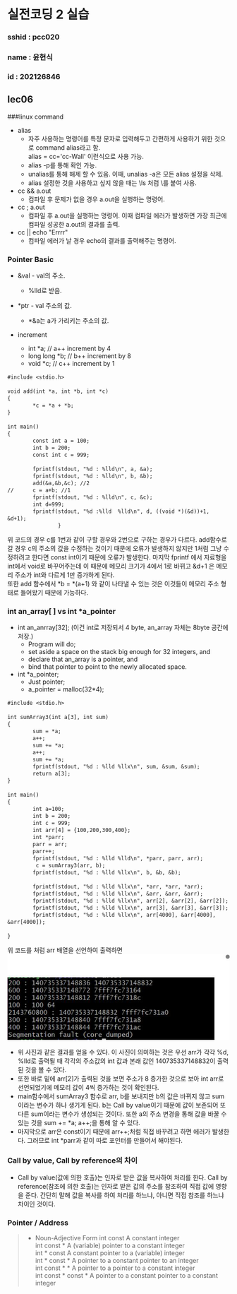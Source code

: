 # 실전코딩 2 실습

### sshid : pcc020
### name : 윤현식
### id : 202126846

## lec06
###linux command
* alias
    * 자주 사용하는 명령어를 특정 문자로 입력해두고 간편하게 사용하기 위한 것으로 command alias라고 함. <br>
    alias = cc='cc-Wall' 이런식으로 사용 가능.
    * alias -p를 통해 확인 가능.
    * unalias를 통해 해제 할 수 있음. 이때, unalias -a은 모든 alias 설정을 삭제.
    * alias 설정한 것을 사용하고 싶지 않을 때는 \ls 처럼 \를 붙여 사용.
* cc && a.out
    * 컴파일 후 문제가 없을 경우 a.out을 실행하는 명령어.
* cc ; a.out
    * 컴파일 후 a.out을 실행하는 명령어. 이때 컴파일 에러가 발생하면 가장 최근에 컴파일 성공한 a.out의 결과를 출력. 
* cc || echo "Errrr"
    * 컴파일 에러가 날 경우 echo의 결과를 출력해주는 명령어.

### Pointer Basic
* &val - val의 주소.
    * %lld로 받음.
* *ptr - val 주소의 값.
    * *&a는 a가 가리키는 주소의 값.


* increment
    * int *a; // a++ increment by 4
    * long long *b; // b++ increment by 8
    * void *c; // c++ increment by 1

```
#include <stdio.h>

void add(int *a, int *b, int *c)
{
        *c = *a + *b;
}

int main()
{
        const int a = 100;
        int b = 200;
        const int c = 999;

        fprintf(stdout, "%d : %lld\n", a, &a);
        fprintf(stdout, "%d : %lld\n", b, &b);
        add(&a,&b,&c); //2
//      c = a+b; //1
        fprintf(stdout, "%d : %lld\n", c, &c);
        int d=999;
        fprintf(stdout, "%d :%lld  %lld\n", d, ((void *)(&d))+1, &d+1);
                }

```
위 코드의 경우 c를 1번과 같이 구할 경우와 2번으로 구하는 경우가 다르다. add함수로 갈 경우 c의 주소의 값을 수정하는 것이기 때문에 오류가 발생하지 않지만 1처럼 그냥 수정하려고 한다면 const int이기 때문에 오류가 발생한다. 마지막 fprintf 에서 자료형을 int에서 void로 바꾸어주는데 이 때문에 메모리 크기가 4에서 1로 바뀌고 &d+1 은 메모리 주소가 int와 다르게 1만 증가하게 된다.<br>
또한 add 함수에서 *b = *(a+1) 와 같이 나타낼 수 있는 것은 이것들이 메모리 주소 형태로 들어왔기 때문에 가능하다.

### int an_array[ ] vs int *a_pointer 
* int an_anrray[32]; (이건  int로 저장되서 4 byte, an_array 자체는 8byte 공간에 저장.)
    * Program will do;
    * set aside a space on the stack big enough for 32 integers, and
    * declare that an_array is a pointer, and
    * bind that pointer to point to the newly allocated space.
* int *a_pointer;
    * Just pointer;
    * a_pointer = malloc(32*4);

```
#include <stdio.h>

int sumArray3(int a[3], int sum)
{
        sum = *a;
        a++;
        sum += *a;
        a++;
        sum += *a;
        fprintf(stdout, "%d : %lld %llx\n", sum, &sum, &sum);
        return a[3];
}

int main()
{
        int a=100;
        int b = 200;
        int c = 999;
        int arr[4] = {100,200,300,400};
        int *parr;
        parr = arr;
        parr++;
        fprintf(stdout, "%d : %lld %lld\n", *parr, parr, arr);
         c = sumArray3(arr, b);
        fprintf(stdout, "%d : %lld %llx\n", b, &b, &b);

        fprintf(stdout, "%d : %lld %llx\n", *arr, *arr, *arr);
        fprintf(stdout, "%d : %lld %llx\n", &arr, &arr, &arr);
        fprintf(stdout, "%d : %lld %llx\n", arr[2], &arr[2], &arr[2]);
        fprintf(stdout, "%d : %lld %llx\n", arr[3], &arr[3], &arr[3]);
        fprintf(stdout, "%d : %lld %llx\n", arr[4000], &arr[4000], &arr[4000]);

}

```
위 코드를 처럼 arr 배열을 선언하여 출력하면 <br>
![lec06p](../Image/lec06p.jpeg) 
* 위 사진과 같은 결과를 얻을 수 있다. 이 사진이 의미하는 것은 우선 arr가 각각 %d, %lld로 출력될 때 각각의 주소값의 int 값과 본래 값인 140735337148832이 출력된 것을 볼 수 있다. 
* 또한 바로 밑에 arr[2]가 출력된 것을 보면 주소가 8 증가한 것으로 보아 int arr로 선언되었기에 메모리 값이 4씩 증가하는 것이 확인된다. 
* main함수에서 sumArray3 함수로 arr, b를 보내지만 b의 값은 바뀌지 않고 sum이라는 변수가 하나 생기게 된다. b는 Call by value이기 때문에 값이 보존되어 또 다른 sum이라는 변수가 생성되는 것이다. 또한 a의 주소 변경을 통해 값을 바꿀 수 있는 것을 sum += *a; a++;을 통해 알 수 있다. 
* 마지막으로 arr은 const이기 때문에 arr++;처럼 직접 바꾸려고 하면 에러가 발생한다. 그러므로 int *parr과 같이 따로 포인터를 만들어서 해야된다.

### Call by value, Call by reference의 차이
* Call by value(값에 의한 호출)는 인자로 받은 값을 복사하여 처리를 한다. Call by reference(참조에 의한 호출)는 인자로 받은 값의 주소를 참조하여 직접 값에 영향을 준다. 간단히 말해 값을 복사를 하여 처리를 하느냐, 아니면 직접 참조를 하느냐 차이인 것이다.

### Pointer / Address
>* Noun-Adjective Form
    int const A constant integer <br>
    int const * A (variable) pointer to a constant integer <br>
    int * const A constant pointer to a (variable) integer <br>
    int * const * A pointer to a constant pointer to an integer <br>
    int const * * A pointer to a pointer to a constant integer <br>
    int const * const * A pointer to a constant pointer to a constant integer <br>
